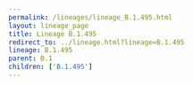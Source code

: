 ```yaml
---
permalink: /lineages/lineage_B.1.495.html
layout: lineage_page
title: Lineage B.1.495
redirect_to: ../lineage.html?lineage=B.1.495
lineage: B.1.495
parent: B.1
children: ['B.1.495']
---
```

